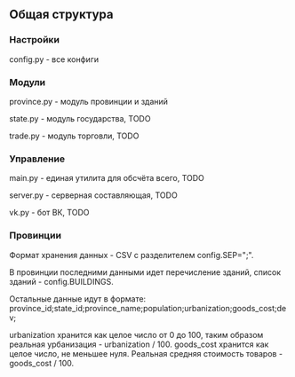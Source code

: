 ## Общая структура

### Настройки

config.py - все конфиги

### Модули

province.py - модуль провинции и зданий

state.py - модуль государства, TODO

trade.py - модуль торговли, TODO

### Управление

main.py - единая утилита для обсчёта всего, TODO

server.py - серверная составляющая, TODO

vk.py - бот ВК, TODO

### Провинции

Формат хранения данных - CSV с разделителем config.SEP=";".

В провинции последними данными идет перечисление зданий, список зданий - config.BUILDINGS.

Остальные данные идут в формате: province_id;state_id;province_name;population;urbanization;goods_cost;dev;

urbanization хранится как целое число от 0 до 100, таким образом реальная урбанизация - urbanization / 100.
goods_cost хранится как целое число, не меньшее нуля. Реальная средняя стоимость товаров - goods_cost / 100.
